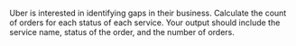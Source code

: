 Uber is interested in identifying gaps in their business. 
Calculate the count of orders for each status of each service. 
Your output should include the service name, status of the order, and the number of orders.